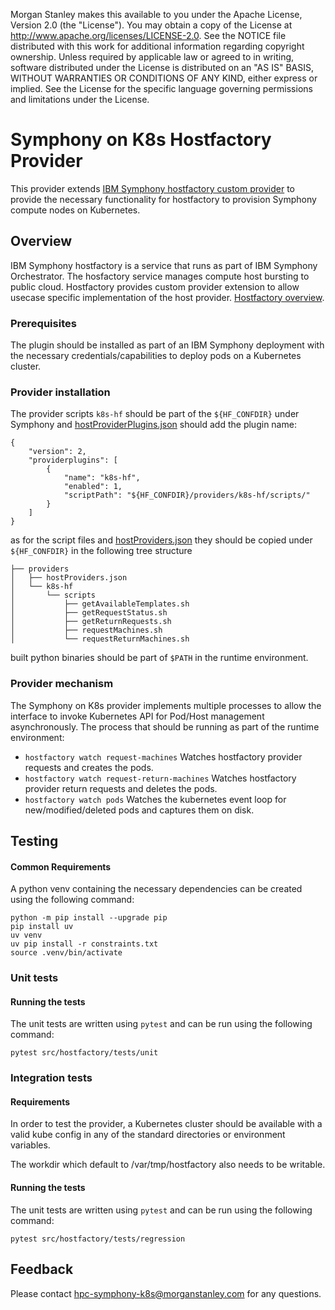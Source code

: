 Morgan Stanley makes this available to you under the Apache License, Version 2.0 (the "License"). You may obtain a copy of the License at http://www.apache.org/licenses/LICENSE-2.0. See the NOTICE file distributed with this work for additional information regarding copyright ownership.
Unless required by applicable law or agreed to in writing, software distributed under the License is distributed on an "AS IS" BASIS, WITHOUT WARRANTIES OR CONDITIONS OF ANY KIND, either express or implied.  See the License for the specific language governing permissions and limitations under the License.


# Symphony on K8s Hostfactory Provider

This provider extends
[IBM Symphony hostfactory custom provider](https://www.ibm.com/docs/en/spectrum-symphony/7.3.2?topic=factory-provider-plug-in-interface-specification)
to provide the necessary functionality for hostfactory to provision
Symphony compute nodes on Kubernetes.


## Overview

IBM Symphony hostfactory is a service that runs as part of IBM Symphony Orchestrator.
The hosfactory service manages compute host bursting to public cloud. Hostfactory provides custom provider extension to allow usecase specific implementation of the host provider.
[Hostfactory overview](https://www.ibm.com/docs/en/spectrum-symphony/7.3.2?topic=factory-overview).


### Prerequisites

The plugin should be installed as part of an IBM Symphony deployment with
the necessary credentials/capabilities to deploy pods on a Kubernetes cluster.


### Provider installation

The provider scripts `k8s-hf` should be part of the `${HF_CONFDIR}` under Symphony and [hostProviderPlugins.json](https://www.ibm.com/docs/en/spectrum-symphony/7.3.2?topic=factory-hostproviderpluginsjson) should add the plugin name:
```
{
    "version": 2,
    "providerplugins": [
        {
            "name": "k8s-hf",
            "enabled": 1,
            "scriptPath": "${HF_CONFDIR}/providers/k8s-hf/scripts/"
        }
    ]
}
```

as for the script files and
[hostProviders.json](https://www.ibm.com/docs/en/spectrum-symphony/7.3.2?topic=factory-hostprovidersjson)
they should be copied under `${HF_CONFDIR}` in the following tree structure
```
├── providers
│   ├── hostProviders.json
│   └── k8s-hf
│       └── scripts
│           ├── getAvailableTemplates.sh
│           ├── getRequestStatus.sh
│           ├── getReturnRequests.sh
│           ├── requestMachines.sh
│           └── requestReturnMachines.sh
```

built python binaries should be part of `$PATH` in the runtime environment.

### Provider mechanism

The Symphony on K8s provider implements multiple processes to allow the interface to invoke Kubernetes API for Pod/Host management asynchronously. The process that should be running as part of the runtime environment:

- `hostfactory watch request-machines`
Watches hostfactory provider requests and creates the pods.
- `hostfactory watch request-return-machines`
Watches hostfactory provider return requests and deletes the pods.
- `hostfactory watch pods`
Watches the kubernetes event loop for new/modified/deleted pods and captures them on disk.


## Testing

#### Common Requirements

A python venv containing the necessary dependencies can be created using the following command:
```
python -m pip install --upgrade pip
pip install uv
uv venv
uv pip install -r constraints.txt
source .venv/bin/activate
```

### Unit tests

#### Running the tests

The unit tests are written using `pytest` and can be run using the following command:
```
pytest src/hostfactory/tests/unit
```

### Integration tests

#### Requirements

In order to test the provider, a Kubernetes cluster should be available with a  valid kube config in any of the standard 
directories or environment variables.

The workdir which default to /var/tmp/hostfactory also needs to be writable. 

#### Running the tests

The unit tests are written using `pytest` and can be run using the following command:
```
pytest src/hostfactory/tests/regression
```


## Feedback

Please contact hpc-symphony-k8s@morganstanley.com for any questions.